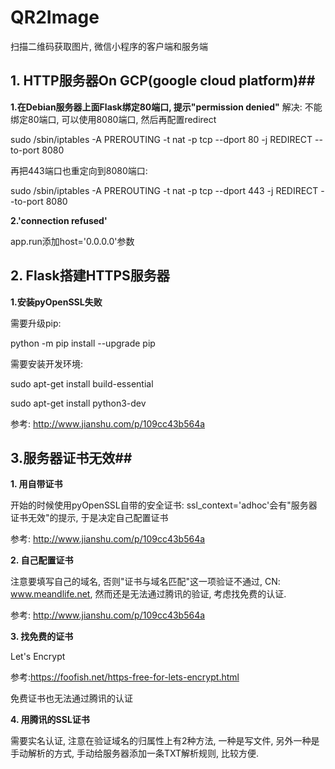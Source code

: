 # QR2Image
扫描二维码获取图片, 微信小程序的客户端和服务端

## 1. HTTP服务器On GCP(google cloud platform)##

**1.在Debian服务器上面Flask绑定80端口, 提示"permission denied"**
解决: 不能绑定80端口, 可以使用8080端口, 然后再配置redirect

sudo /sbin/iptables -A PREROUTING -t nat -p tcp --dport 80 -j REDIRECT --to-port 8080

再把443端口也重定向到8080端口:

sudo /sbin/iptables -A PREROUTING -t nat -p tcp --dport 443 -j REDIRECT --to-port 8080

**2.'connection refused'**

app.run添加host='0.0.0.0'参数



## 2. Flask搭建HTTPS服务器

**1.安装pyOpenSSL失败**

需要升级pip: 

python -m pip install --upgrade pip

需要安装开发环境: 

sudo apt-get install build-essential

sudo apt-get install python3-dev

参考: http://www.jianshu.com/p/109cc43b564a



## 3.服务器证书无效##


**1. 用自带证书**

开始的时候使用pyOpenSSL自带的安全证书: ssl_context='adhoc'会有"服务器证书无效"的提示, 于是决定自己配置证书

参考: http://www.jianshu.com/p/109cc43b564a

**2. 自己配置证书**

注意要填写自己的域名, 否则"证书与域名匹配"这一项验证不通过, CN: www.meandlife.net, 然而还是无法通过腾讯的验证, 考虑找免费的认证.

参考: http://www.jianshu.com/p/109cc43b564a


**3. 找免费的证书**

Let's Encrypt 

参考:https://foofish.net/https-free-for-lets-encrypt.html

免费证书也无法通过腾讯的认证

**4. 用腾讯的SSL证书**

需要实名认证, 注意在验证域名的归属性上有2种方法, 一种是写文件, 另外一种是手动解析的方式, 手动给服务器添加一条TXT解析规则, 比较方便.








